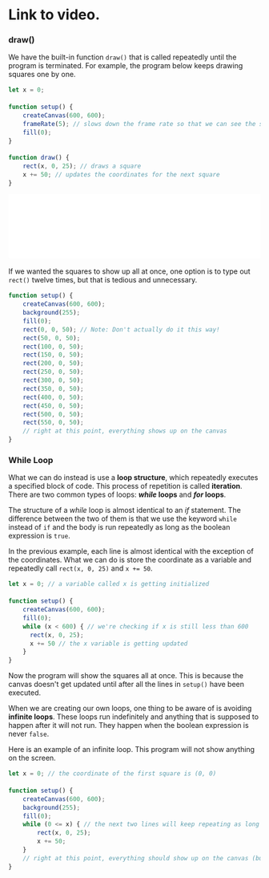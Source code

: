 # Link to video.

### draw()

We have the built-in function `draw()` that is called repeatedly until the program is terminated. For example, the program below keeps drawing squares one by one.

```js
let x = 0;

function setup() {
    createCanvas(600, 600);
    frameRate(5); // slows down the frame rate so that we can see the squares
    fill(0);
}

function draw() {
    rect(x, 0, 25); // draws a square
    x += 50; // updates the coordinates for the next square
}
```

![](../../Images/checker_row.gif)

If we wanted the squares to show up all at once, one option is to type out `rect()` twelve times, but that is tedious and unnecessary. 

```js
function setup() {
    createCanvas(600, 600);
    background(255);
    fill(0);
    rect(0, 0, 50); // Note: Don't actually do it this way!
    rect(50, 0, 50);
    rect(100, 0, 50);
    rect(150, 0, 50);
    rect(200, 0, 50);
    rect(250, 0, 50);
    rect(300, 0, 50);
    rect(350, 0, 50);
    rect(400, 0, 50);
    rect(450, 0, 50);
    rect(500, 0, 50);
    rect(550, 0, 50);
    // right at this point, everything shows up on the canvas
}
```

### While Loop

What we can do instead is use a **loop structure**, which repeatedly executes a specified block of code. This process of repetition is called **iteration**. There are two common types of loops: ***while* loops** and ***for* loops**.

The structure of a *while* loop is almost identical to an *if* statement. The difference between the two of them is that we use the keyword `while` instead of `if` and the body is run repeatedly as long as the boolean expression is `true`.

In the previous example, each line is almost identical with the exception of the coordinates. What we can do is store the coordinate as a variable and repeatedly call `rect(x, 0, 25)` and `x += 50`.

```js
let x = 0; // a variable called x is getting initialized

function setup() {
    createCanvas(600, 600);
    fill(0);
    while (x < 600) { // we're checking if x is still less than 600
      rect(x, 0, 25); 
      x += 50 // the x variable is getting updated
    }
}
```

Now the program will show the squares all at once. This is because the canvas doesn't get updated until after all the lines in `setup()` have been executed.

When we are creating our own loops, one thing to be aware of is avoiding **infinite loops**. These loops run indefinitely and anything that is supposed to happen after it will not run. They happen when the boolean expression is never `false`. 

Here is an example of an infinite loop. This program will not show anything on the screen.

```js
let x = 0; // the coordinate of the first square is (0, 0)

function setup() {
    createCanvas(600, 600);
    background(255);
    fill(0);
    while (0 <= x) { // the next two lines will keep repeating as long as 0 <= x (which is always!)
        rect(x, 0, 25); 
        x += 50;
    }
    // right at this point, everything should show up on the canvas (but it doesn't!)
}
```
